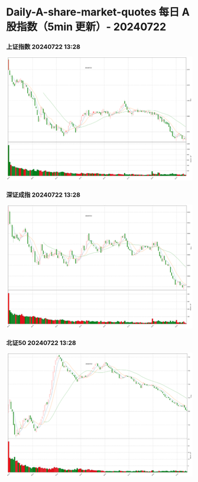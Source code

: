 
# Daily-A-share-market-quotes 每日 A 股指数（5min 更新）- 20240722

### 上证指数 20240722 13:28
![](./fig/2024/7/20240722-sh000001.png)

### 深证成指 20240722 13:28
![](./fig/2024/7/20240722-sz399001.png)

### 北证50 20240722 13:28
![](./fig/2024/7/20240722-bj899050.png)
